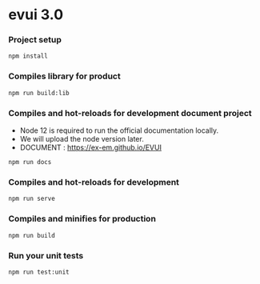 # evui 3.0

### Project setup
```
npm install
```

### Compiles library for product
```
npm run build:lib
```

### Compiles and hot-reloads for development document project
- Node 12 is required to run the official documentation locally.
- We will upload the node version later.
- DOCUMENT : https://ex-em.github.io/EVUI
```
npm run docs
```

### Compiles and hot-reloads for development
```
npm run serve
```

### Compiles and minifies for production
```
npm run build
```

### Run your unit tests
```
npm run test:unit
```

